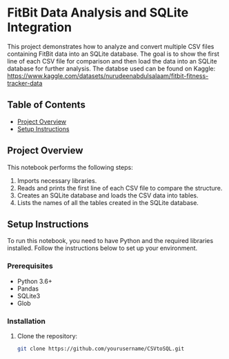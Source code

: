 # FitBit Data Analysis and SQLite Integration

This project demonstrates how to analyze and convert multiple CSV files containing FitBit data into an SQLite database. The goal is to show the first line of each CSV file for comparison and then load the data into an SQLite database for further analysis.
The databse used can be found on Kaggle: https://www.kaggle.com/datasets/nurudeenabdulsalaam/fitbit-fitness-tracker-data

## Table of Contents

- [Project Overview](#project-overview)
- [Setup Instructions](#setup-instructions)

## Project Overview

This notebook performs the following steps:

1. Imports necessary libraries.
2. Reads and prints the first line of each CSV file to compare the structure.
3. Creates an SQLite database and loads the CSV data into tables.
4. Lists the names of all the tables created in the SQLite database.

## Setup Instructions

To run this notebook, you need to have Python and the required libraries installed. Follow the instructions below to set up your environment.

### Prerequisites

- Python 3.6+
- Pandas
- SQLite3
- Glob

### Installation

1. Clone the repository:
   ```bash
   git clone https://github.com/yourusername/CSVtoSQL.git
   
